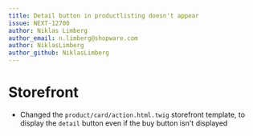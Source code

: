 ```yaml
---
title: Detail button in productlisting doesn't appear
issue: NEXT-12700
author: Niklas Limberg
author_email: n.limberg@shopware.com
author: NiklasLimberg
author_github: NiklasLimberg
---
```

# Storefront
* Changed the `product/card/action.html.twig` storefront template, to display the `detail` button even if the buy button isn't displayed 
